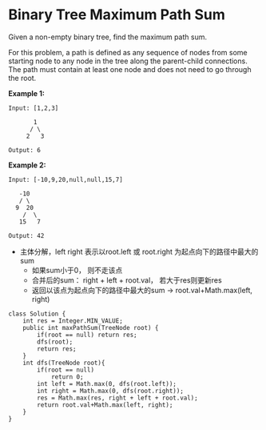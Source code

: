 # Binary Tree Maximum Path Sum

Given a non-empty binary tree, find the maximum path sum.

For this problem, a path is defined as any sequence of nodes from some starting node to any node in the tree along the parent-child connections. The path must contain at least one node and does not need to go through the root.

**Example 1:**
```
Input: [1,2,3]

       1
      / \
     2   3

Output: 6
```

**Example 2:**
```
Input: [-10,9,20,null,null,15,7]

   -10
   / \
  9  20
    /  \
   15   7

Output: 42
```

* 主体分解，left right 表示以root.left 或 root.right 为起点向下的路径中最大的sum
  * 如果sum小于0， 则不走该点
  * 合并后的sum： right + left + root.val， 若大于res则更新res
  * 返回以该点为起点向下的路径中最大的sum -> root.val+Math.max(left, right)
   
```
class Solution {
    int res = Integer.MIN_VALUE;
    public int maxPathSum(TreeNode root) {
        if(root == null) return res;
        dfs(root);
        return res;
    }
    int dfs(TreeNode root){
        if(root == null)
            return 0;
        int left = Math.max(0, dfs(root.left));
        int right = Math.max(0, dfs(root.right));
        res = Math.max(res, right + left + root.val);
        return root.val+Math.max(left, right);
    } 
}
```
